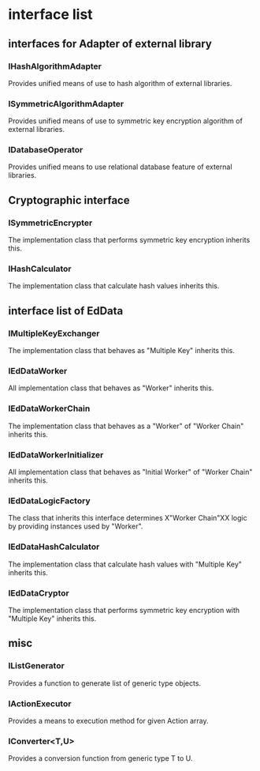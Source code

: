 # interface list

## interfaces for Adapter of external library

### IHashAlgorithmAdapter

Provides unified means of use to hash algorithm of external libraries.

### ISymmetricAlgorithmAdapter

Provides unified means of use to symmetric key encryption algorithm of external libraries.

### IDatabaseOperator

Provides unified means to use relational database feature of external libraries.

## Cryptographic interface

### ISymmetricEncrypter

The implementation class that performs symmetric key encryption inherits this.

### IHashCalculator

The implementation class that calculate hash values inherits this.

## interface list of EdData

### IMultipleKeyExchanger

The implementation class that behaves as "Multiple Key" inherits this.

### IEdDataWorker

All implementation class that behaves as "Worker" inherits this.

### IEdDataWorkerChain

The implementation class that behaves as a "Worker" of "Worker Chain" inherits this.

### IEdDataWorkerInitializer

All implementation class that behaves as "Initial Worker" of "Worker Chain" inherits this.

### IEdDataLogicFactory

The class that inherits this interface determines X"Worker Chain"XX logic by providing instances used by "Worker".

### IEdDataHashCalculator

The implementation class that calculate hash values with "Multiple Key" inherits this.

### IEdDataCryptor

The implementation class that performs symmetric key encryption with "Multiple Key" inherits this.

## misc

### IListGenerator<T>

Provides a function to generate list of generic type objects.

### IActionExecutor

Provides a means to execution method for given Action array.

### IConverter<T,U>

Provides a conversion function from generic type T to U.
